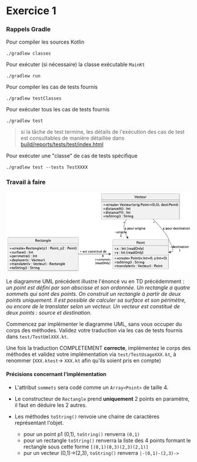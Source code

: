 # Exercice 1

### Rappels Gradle

Pour compiler les sources Kotlin

	./gradlew classes

Pour exécuter (si nécessaire) la classe exécutable `MainKt`

	./gradlew run
	
Pour compiler les cas de tests fournis

	./gradlew testClasses		
	
Pour exécuter tous les cas de tests fournis

	./gradlew test	
	
> si la tâche de test termine, les détails de l'exécution des cas de test est consultables de manière détaillée dans [build/reports/tests/test/index.html](build/reports/tests/test/index.html)	
	
Pour exécuter une "classe" de cas de tests spécifique

	./gradlew test --tests TestXXXX


### Travail à faire

![](uml/tp4rectangle.png)

Le diagramme UML précédent illustre l'énoncé vu en TD précédemment : *un point est défini par son abscisse et son ordonnée. Un rectangle a quatre sommets qui sont des points. On construit un rectangle à partir de deux points uniquement. Il est possible de calculer sa surface et son périmètre, ou encore de le translater selon un vecteur. Un vecteur est constitué de deux points : source et destination.*

Commencez par implémenter le diagramme UML, sans vous occuper du corps des méthodes. Validez votre traduction via les cas de tests fournis dans `test/TestUmlXXX.kt`.

Une fois la traduction COMPLETEMENT **correcte**, implémentez le corps des méthodes et validez votre implémentation via `test/TestUsageXXX.kt`, à renommer (`XXX.ktest`-> `XXX.kt` afin qu'ils soient pris en compte)

#### Précisions concernant l'implémentation

- L'attribut `sommets` sera codé comme un `Array<Point>` de taille 4.
- Le constructeur de `Rectangle` prend **uniquement** 2 points en paramètre, il faut en déduire les 2 autres.
- Les méthodes `toString()` renvoie une chaine de caractères représentant l'objet.

	- pour un point p1 (0,1), 	`toString()` renverra `(0,1)`
	- pour un rectangle `toString()` renverra la liste des 4 points formant le rectangle sous cette forme `[(0,1)(0,3)(2,3)(2,1)]`
	- pur un vecteur (0,1)->(2,3), `toString()` renverra `|-(0,1)-(2,3)->`
